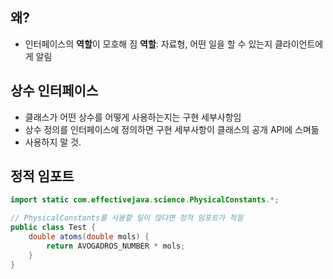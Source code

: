 ## 왜?

- 인터페이스의 **역할**이 모호해 짐
  **역할**: 자료형, 어떤 일을 할 수 있는지 클라이언트에게 알림

## 상수 인터페이스

- 클래스가 어떤 상수를 어떻게 사용하는지는 구현 세부사항임
- 상수 정의를 인터페이스에 정의하면 구현 세부사항이 클래스의 공개 API에 스며듦
- 사용하지 말 것.

## 정적 임포트

```java
import static com.effectivejava.science.PhysicalConstants.*;

// PhysicalConstants를 사용할 일이 많다면 정적 임포트가 적절
public class Test {
    double atoms(double mols) {
        return AVOGADROS_NUMBER * mols;
    }
}
```

